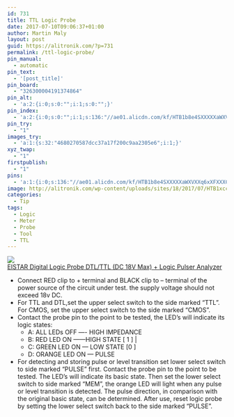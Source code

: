 ```yaml
---
id: 731
title: TTL Logic Probe
date: 2017-07-10T09:06:37+01:00
author: Martin Maly
layout: post
guid: https://alitronik.com/?p=731
permalink: /ttl-logic-probe/
pin_manual:
  - automatic
pin_text:
  - '[post_title]'
pin_board:
  - "326300004191374864"
pin_alt:
  - 'a:2:{i:0;s:0:"";i:1;s:0:"";}'
pin_index:
  - 'a:2:{i:0;s:0:"";i:1;s:136:"//ae01.alicdn.com/kf/HTB1b8e4SXXXXXaWXVXXq6xXFXXXC/EISTAR-Digital-font-b-Logic-b-font-font-b-Probe-b-font-DTL-font-b-TTL.jpg_220x220.jpg";}'
pin_try:
  - "1"
images_try:
  - 'a:1:{s:32:"4680270587dcc37a17f200c9aa2305e6";i:1;}'
xyz_twap:
  - "1"
firstpublish:
  - "1"
pins:
  - 'a:1:{i:0;s:136:"//ae01.alicdn.com/kf/HTB1b8e4SXXXXXaWXVXXq6xXFXXXC/EISTAR-Digital-font-b-Logic-b-font-font-b-Probe-b-font-DTL-font-b-TTL.jpg_220x220.jpg";}'
image: http://alitronik.com/wp-content/uploads/sites/18/2017/07/HTB1xcc4QVXXXXccapXXq6xXFXXXu.jpg
categories:
  - Tip
tags:
  - Logic
  - Meter
  - Probe
  - Tool
  - TTL
---
```

<a href="http://s.click.aliexpress.com/e/uVnURbM" target="_parent"><img src="//ae01.alicdn.com/kf/HTB1b8e4SXXXXXaWXVXXq6xXFXXXC/EISTAR-Digital-font-b-Logic-b-font-font-b-Probe-b-font-DTL-font-b-TTL.jpg_220x220.jpg" /><span style="display: block;">EISTAR Digital Logic Probe DTL/TTL (DC 18V Max) + Logic Pulser Analyzer</span></a>

  * Connect RED clip to + terminal and BLACK clip to &#8211; terminal of the power source of the circuit under test. the supply voltage should not exceed 18v DC.
  * For TTL and DTL,set the upper select switch to the side marked &#8220;TTL&#8221;. For CMOS, set the upper select switch to the side marked &#8220;CMOS&#8221;.
  * Contact the probe pin to the point to be tested, the LED&#8217;s will indicate its logic states: 
      * A: ALL LEDs OFF &#8212;- HIGH IMPEDANCE
      * B: RED LED ON &#8212;&#8212;HIGH STATE [ 1 ] |
      * C: GREEN LED ON &#8212; LOW STATE [0 ]
      * D: ORANGE LED ON &#8212; PULSE
  * For detecting and storing pulse or level transition set lower select switch to side marked &#8220;PULSE&#8221; first. Contact the probe pin to the point to be tested. The LED&#8217;s will indicate its basic state. Then set the lower select switch to side marked &#8220;MEM&#8221;, the orange LED will light when any pulse or level transition is detected. The pulse direction, in comparison with the original basic state, can be determined. After use, reset logic probe by setting the lower select switch back to the side marked &#8220;PULSE&#8221;.